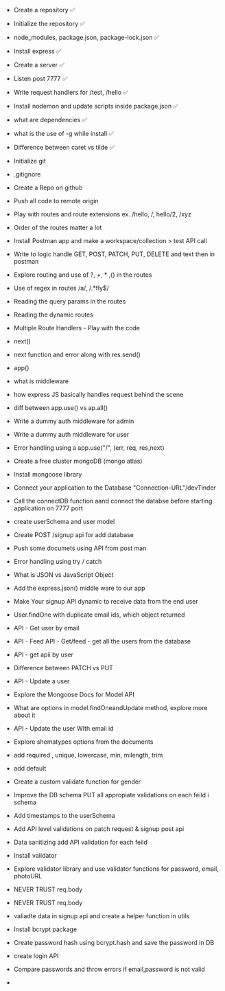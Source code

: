 - Create a repository   ✅
- Initialize the repository ✅
- node_modules, package.json, package-lock.json ✅
- Install express   ✅
- Create a server       ✅
- Listen post 7777  ✅
- Write request handlers for /test, /hello   ✅
- Install nodemon and update scripts inside package.json     ✅
- what are dependencies  ✅
- what is the use of -g while install  ✅
- Difference between caret vs tilde  ✅



- Initialize git
- .gitignore
- Create a Repo on github
- Push all code to remote origin
- Play with routes and route extensions ex. /hello, /, hello/2, /xyz
- Order of the routes matter a lot

- Install Postman app and make a workspace/collection > test API call 
- Write to logic  handle GET, POST, PATCH, PUT, DELETE and text then in postman
- Explore routing and  use of  ?, +, * ,() in the routes
- Use of regex  in routes  /a/, /.*fly$/
- Reading the query params in the routes
- Reading the dynamic routes 

- Multiple  Route Handlers - Play with the  code
- next()
- next function and error along  with res.send()
- app()

- what is middleware 
- how express JS basically handles request behind the scene
- diff between app.use() vs ap.all()     
- Write a dummy auth middleware for admin
- Write a dummy auth middleware for user 
- Error handling using a  app.use("/", (err, req, res,next)


- Create a free cluster mongoDB (mongo atlas)
- Install mongoose library 
- Connect your application to the Database  "Connection-URL"/devTinder 
- Call the connectDB function aand connect the  databse before starting application on 7777 port
- create userSchema and user model
- Create POST /signup api for add database
- Push some documets using API from post man
- Error handling using try / catch
- What is JSON vs JavaScript Object
- Add the express.json() middle ware to our app
- Make Your signup API dynamic to receive data from  the end user
- User.findOne with duplicate email ids, which object returned
- API - Get user by email
- API - Feed API - Get/feed - get all the users from the database
- API - get apii by user 
- Difference between PATCH vs PUT
- API - Update a user
- Explore the Mongoose Docs for Model API 
- What are options in model.findOneandUpdate method, explore more about it
- API - Update the user WIth email id


- Explore shematypes options from  the documents
- add required , unique, lowercase, min, milength, trim 
- add default
- Create a custom validate function for gender
- Improve the DB schema PUT all appropiate validations on each feild i schema
- Add timestamps to the userSchema
- Add API level validations on patch request & signup post api
- Data sanitizing add API validation for each feild 
- Install validator
- Explore validator library and use validator  functions for password, email, photoURL
- NEVER TRUST req.body
- NEVER TRUST req.body
- valiadte data in signup api and create a helper function in utils
- Install bcrypt package
- Create password hash using bcrypt.hash and save the password in DB
- create login API
- Compare passwords and throw errors if email,password is not valid
-